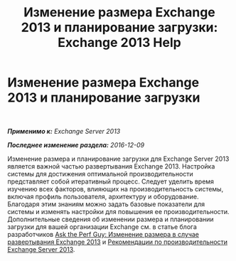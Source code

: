 ﻿---
title: 'Изменение размера Exchange 2013 и планирование загрузки: Exchange 2013 Help'
TOCTitle: Изменение размера Exchange 2013 и планирование загрузки
ms:assetid: d9852860-1a4c-4162-83f1-7131432be7d6
ms:mtpsurl: https://technet.microsoft.com/ru-ru/library/Dn178505(v=EXCHG.150)
ms:contentKeyID: 54652137
ms.date: 04/30/2018
mtps_version: v=EXCHG.150
ms.translationtype: HT
---

# Изменение размера Exchange 2013 и планирование загрузки

 

_**Применимо к:** Exchange Server 2013_

_**Последнее изменение раздела:** 2016-12-09_

Изменение размера и планирование загрузки для Exchange Server 2013 является важной частью развертывания Exchange 2013. Настройка системы для достижения оптимальной производительности представляет собой итеративный процесс. Следует уделить время изучению всех факторов, влияющих на производительность системы, включая профиль пользователя, архитектуру и оборудование. Благодаря этим знаниям можно задать базовые показатели для системы и изменять настройки для повышения ее производительности. Дополнительные сведения об изменении размера и планировании загрузки для вашей организации Exchange см. в статье блога разработчиков [Ask the Perf Guy: Изменение размера в случае развертывания Exchange 2013](https://go.microsoft.com/fwlink/p/?linkid=301990) и [Рекомендации по производительности Exchange Server 2013](exchange-server-2013-performance-recommendations-exchange-2013-help.md).


